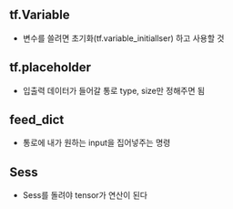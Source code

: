 ## tf.Variable
- 변수를 쓸려면 초기화(tf.variable_initiallser) 하고 사용할 것

## tf.placeholder
- 입출력 데이터가 들어갈 통로 type, size만 정해주면 됨

## feed_dict
- 통로에 내가 원하는 input을 집어넣주는 명령

## Sess
- Sess를 돌려야 tensor가 연산이 된다
